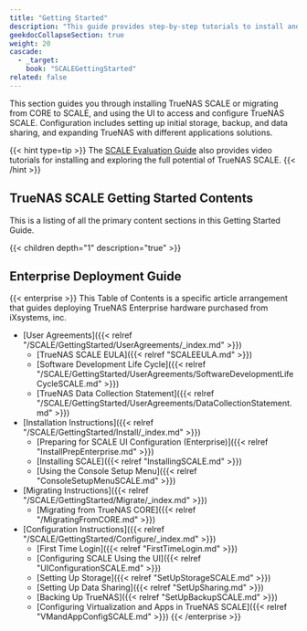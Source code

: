 ```yaml
---
title: "Getting Started"
description: "This guide provides step-by-step tutorials to install and configure SCALE. An additional guide shows how to apply and configure SCALE Enterprise licensed systems."
geekdocCollapseSection: true
weight: 20
cascade:
  - _target:
    book: "SCALEGettingStarted"
related: false
---
```


This section guides you through installing TrueNAS SCALE or migrating from CORE to SCALE, and using the UI to access and configure TrueNAS SCALE.
Configuration includes setting up initial storage, backup, and data sharing, and expanding TrueNAS with different applications solutions.

{{< hint type=tip >}}
The [SCALE Evaluation Guide](https://www.truenas.com/evaluating-truenas-scale/) also provides video tutorials for installing and exploring the full potential of TrueNAS SCALE.
{{< /hint >}}

## TrueNAS SCALE Getting Started Contents

This is a listing of all the primary content sections in this Getting Started Guide.

{{< children depth="1" description="true" >}}

## Enterprise Deployment Guide

{{< enterprise >}}
This Table of Contents is a specific article arrangement that guides deploying TrueNAS Enterprise hardware purchased from iXsystems, inc.

* [User Agreements]({{< relref "/SCALE/GettingStarted/UserAgreements/_index.md" >}})
  * [TrueNAS SCALE EULA]({{< relref "SCALEEULA.md" >}})
  * [Software Development Life Cycle]({{< relref "/SCALE/GettingStarted/UserAgreements/SoftwareDevelopmentLifeCycleSCALE.md" >}})
  * [TrueNAS Data Collection Statement]({{< relref "/SCALE/GettingStarted/UserAgreements/DataCollectionStatement.md" >}})
* [Installation Instructions]({{< relref "/SCALE/GettingStarted/Install/_index.md" >}})
  * [Preparing for SCALE UI Configuration (Enterprise)]({{< relref "InstallPrepEnterprise.md" >}})
  * [Installing SCALE]({{< relref "InstallingSCALE.md" >}})
  * [Using the Console Setup Menu]({{< relref "ConsoleSetupMenuSCALE.md" >}})
* [Migrating Instructions]({{< relref "/SCALE/GettingStarted/Migrate/_index.md" >}})
  * [Migrating from TrueNAS CORE]({{< relref "/MigratingFromCORE.md" >}})
* [Configuration Instructions]({{< relref "/SCALE/GettingStarted/Configure/_index.md" >}})
  * [First Time Login]({{< relref "FirstTimeLogin.md" >}})
  * [Configuring SCALE Using the UI]({{< relref "UIConfigurationSCALE.md" >}})
  * [Setting Up Storage]({{< relref "SetUpStorageSCALE.md" >}})
  * [Setting Up Data Sharing]({{< relref "SetUpSharing.md" >}})
  * [Backing Up TrueNAS]({{< relref "SetUpBackupSCALE.md" >}})
  * [Configuring Virtualization and Apps in TrueNAS SCALE]({{< relref "VMandAppConfigSCALE.md" >}})
{{< /enterprise >}}
